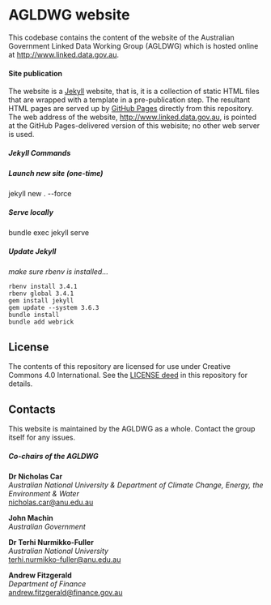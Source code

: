 # AGLDWG website
This codebase contains the content of the website of the Australian Government Linked Data Working Group (AGLDWG) which is hosted online at <http://www.linked.data.gov.au>.

#### Site publication
The website is a [Jekyll](https://jekyllrb.com/) website, that is, it is a collection of static HTML files that are wrapped with a template in a pre-publication step. The resultant HTML pages are served up by [GitHub Pages](https://pages.github.com/) directly from this repository. The web address of the website, <http://www.linked.data.gov.au>, is pointed at the GitHub Pages-delivered version of this webisite; no other web server is used.

##### Jekyll Commands
##### Launch new site (one-time)
jekyll new . --force

##### Serve locally
bundle exec jekyll serve

##### Update Jekyll

_make sure rbenv is installed..._
```
rbenv install 3.4.1
rbenv global 3.4.1
gem install jekyll
gem update --system 3.6.3
bundle install
bundle add webrick
``` 


## License
The contents of this repository are licensed for use under Creative Commons 4.0 International. See the [LICENSE deed](LICENSE) in this repository for details.


## Contacts
This website is maintained by the AGLDWG as a whole. Contact the group itself for any issues.

##### Co-chairs of the AGLDWG 

**Dr Nicholas Car**  
*Australian National University & Department of Climate Change, Energy, the Environment & Water*  
<nicholas.car@anu.edu.au>  

**John Machin**  
*Australian Government*  

**Dr Terhi Nurmikko-Fuller**  
*Australian National University*  
<terhi.nurmikko-fuller@anu.edu.au> 

**Andrew Fitzgerald**  
*Department of Finance*  
<andrew.fitzgerald@finance.gov.au> 
